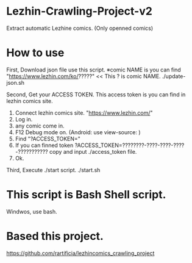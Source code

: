 # Lezhin-Crawling-Project-v2
Extract automatic Lezhine comics. (Only openned comics)

# How to use
First, Download json file use this script.
※comic NAME is you can find "https://www.lezhin.com/ko/?????" << This ? is comic NAME.
./update-json.sh <comic NAME> <country>

Second, Get your ACCESS TOKEN.
This access token is you can find in lezhin comics site.
1. Connect lezhin comics site. "https://www.lezhin.com/"
2. Log in.
3. any comic come in.
4. F12 Debug mode on. (Android: use view-source: )
5. Find "?ACCESS_TOKEN="
6. If you can finned token ?ACCESS_TOKEN=????????-????-????-????-??????????? copy and input ./access_token file.
7. Ok.

Third, Execute ./start script.
./start.sh <comicNAME>

# This script is Bash Shell script.
Windwos, use bash.

# Based this project.
https://github.com/rartificia/lezhincomics_crawling_project

